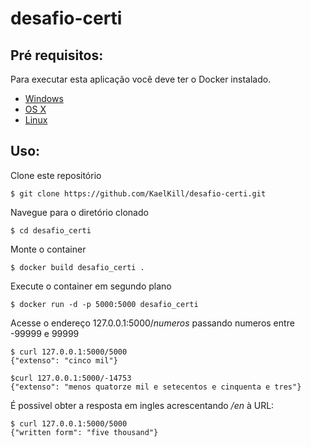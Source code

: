 # desafio-certi

## Pré requisitos:
Para executar esta aplicação você deve ter o Docker instalado.
* [Windows](https://docs.docker.com/windows/started)
* [OS X](https://docs.docker.com/mac/started/)
* [Linux](https://docs.docker.com/linux/started/)

## Uso:
Clone este repositório
```shell
$ git clone https://github.com/KaelKill/desafio-certi.git
```
Navegue para o diretório clonado
```shell
$ cd desafio_certi
```

Monte o container
```shell
$ docker build desafio_certi .
```
Execute o container em segundo plano
```shell
$ docker run -d -p 5000:5000 desafio_certi
```

Acesse o endereço 127.0.0.1:5000/*numeros* passando numeros entre -99999 e 99999
```shell
$ curl 127.0.0.1:5000/5000
{"extenso": "cinco mil"}

$curl 127.0.0.1:5000/-14753
{"extenso": "menos quatorze mil e setecentos e cinquenta e tres"}
```
É possivel obter a resposta em ingles acrescentando */en* à URL:
```shell
$ curl 127.0.0.1:5000/5000
{"written form": "five thousand"}
```